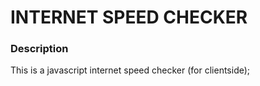 # INTERNET SPEED CHECKER

### Description

This is a javascript internet speed checker (for clientside);
